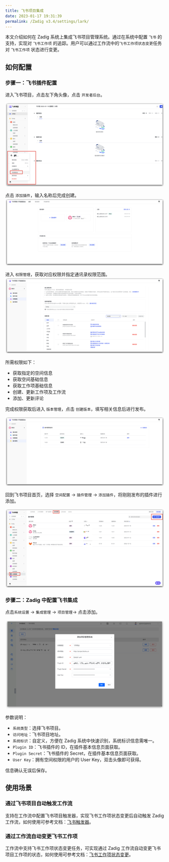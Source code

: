 ```yaml
---
title: 飞书项目集成
date: 2023-01-17 19:31:39
permalink: /Zadig v3.4/settings/lark/
---
```


本文介绍如何在 Zadig 系统上集成飞书项目管理系统。通过在系统中配置 `飞书` 的支持，实现对 `飞书工作项` 的追踪。用户可以通过工作流中的`飞书工作项状态变更`任务对 `飞书工作项` 状态进行变更。

## 如何配置

### 步骤一：飞书插件配置
进入飞书项目，点击左下角头像，点击 `开发者后台`。

![larkapp](../../../../_images/larkapp_config_01.png)

点击 `添加插件`，输入名称后完成创建。
![larkapp](../../../../_images/larkapp_config_02.png)

进入 `权限管理`，获取对应权限并指定通讯录权限范围。
![larkapp](../../../../_images/larkapp_config_03.png)

所需权限如下：
- 获取指定的空间信息
- 获取空间基础信息
- 获取工作项基础信息
- 创建、更新工作项及工作流
- 添加、更新评论

完成权限获取后进入 `版本管理`，点击 `创建版本`，填写相关信息后进行发布。

![larkapp](../../../../_images/larkapp_config_04.png)

回到飞书项目首页，选择 `空间配置` -> `插件管理` -> `添加插件`，将刚刚发布的插件进行添加。

![larkapp](../../../../_images/larkapp_config_05.png)

### 步骤二：Zadig 中配置飞书集成

点击`系统设置` -> `集成管理`  -> `项目管理`-> 点击添加。

![lark](../../../../_images/lark1.png)

参数说明：
- `系统类型`：选择飞书项目。
- `访问地址`：飞书项目地址。
- `系统标识`：自定义，方便在 Zadig 系统中快速识别，系统标识信息需唯一。
- `Plugin ID`：飞书插件的 ID，在插件基本信息页面获取。
- `Plugin Secret`：飞书插件的 Secret，在插件基本信息页面获取。
- `User Key`：拥有空间权限的用户的 User Key，双击头像即可获得。

信息确认无误后保存。

## 使用场景

### 通过飞书项目自动触发工作流

支持在工作流中配置飞书项目触发器，实现飞书工作项状态变更后自动触发 Zadig 工作流，如何使用可参考文档：[飞书触发器](/Zadig%20v3.4/project/workflow-trigger/#飞书项目触发器)。

### 通过工作流自动变更飞书工作项

工作流中支持飞书工作项状态变更任务，可实现通过 Zadig 工作流自动变更飞书项目工作项的状态，如何使用可参考文档：[飞书工作项状态变更](/Zadig%20v3.4/project/workflow-jobs/#飞书工作项状态变更)。
